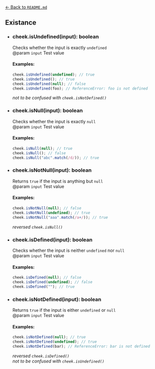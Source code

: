 [← Back to `README.md`](../README.md)

## Existance
- ### cheek.isUndefined(input): boolean
  Checks whether the input is exactly `undefined`  
  @param `input` Test value

  #### Examples:
  ```javascript
  cheek.isUndefined(undefined); // true
  cheek.isUndefined(); // true
  cheek.isUndefined(null); // false
  cheek.isUndefined(foo); // ReferenceError: foo is not defined
  ```

  _not to be confused with `cheek.isNotDefined()`_

- ### cheek.isNull(input): boolean
  Checks whether the input is exactly `null`  
  @param `input` Test value

  #### Examples:
  ```javascript
  cheek.isNull(null); // true
  cheek.isNull(); // false
  cheek.isNull("abc".match(/d/)); // true
  ```

- ### cheek.isNotNull(input): boolean
  Returns `true` if the input is anything but `null`  
  @param `input` Test value

  #### Examples:
  ```javascript
  cheek.isNotNull(null); // false
  cheek.isNotNull(undefined); // true
  cheek.isNotNull("aaa".match(/a+/)); // true
  ```

  _reversed `cheek.isNull()`_

- ### cheek.isDefined(input): boolean
  Checks whether the input is neither `undefined` nor `null`  
  @param `input` Test value

  #### Examples:
  ```javascript
  cheek.isDefined(null); // false
  cheek.isDefined(undefined); // false
  cheek.isDefined(""); // true
  ```

- ### cheek.isNotDefined(input): boolean
  Returns `true` if the input is either `undefined` or `null`  
  @param `input` Test value

  #### Examples:
  ```javascript
  cheek.isNotDefined(null); // true
  cheek.isNotDefined(undefined); // true
  cheek.isNotDefined(bar); // ReferenceError: bar is not defined
  ```

  _reversed `cheek.isDefined()`_  
  _not to be confused with `cheek.isUndefined()`_